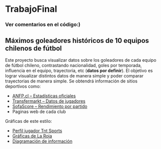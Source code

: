 # TrabajoFinal
### Ver comentarios en el código:)

## Máximos goleadores históricos de 10 equipos chilenos de fútbol

Este proyecto busca visualizar datos sobre los goleadores de cada equipo de fútbol chileno, contrastando nacionalidad, goles por temporada, influencia en el equipo, trayectoria, etc (**datos por definir**).
El objetivo es lograr visualizar distintos datos de manera simple y poder comparar trayectorias de manera simple.
Se obtendrá información de sitios deportivos como:

- [ANFP.cl – Estadísticas oficiales](https://www.anfp.cl)
- [Transfermarkt – Datos de jugadores](https://www.transfermarkt.com)
- [SofaScore – Rendimiento por partido](https://www.sofascore.com)
- Paginas web de cada club

Gráficas de este estilo:

- [Perfil jugador Tnt Sports](https://www.instagram.com/p/DJhmjpwNxLS/)
- [Gráficas de La Roja](https://www.instagram.com/elluchoreyes/p/DCl6f_TI7Qp/)
- [Diagramación de información](https://multimedia.scmp.com/infographics/sport/article/3208740/pele/index.html)
  
